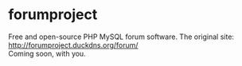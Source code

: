 # forumproject
  Free and open-source PHP MySQL forum software.
  The original site: http://forumproject.duckdns.org/forum/<br>Coming soon, with you.
